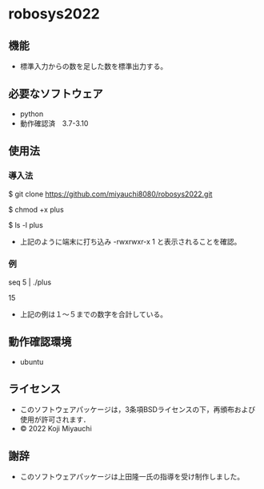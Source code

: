 # robosys2022
## 機能
* 標準入力からの数を足した数を標準出力する。

## 必要なソフトウェア
* python
* 動作確認済　3.7-3.10

## 使用法

### 導入法

$ git clone https://github.com/miyauchi8080/robosys2022.git

$ chmod +x plus

$ ls -l plus

* 上記のように端末に打ち込み -rwxrwxr-x 1 と表示されることを確認。

### 例　

seq 5 | ./plus

15

* 上記の例は１～５までの数字を合計している。

## 動作確認環境
* ubuntu

## ライセンス

* このソフトウェアパッケージは，3条項BSDライセンスの下，再頒布および使用が許可されます．
* © 2022 Koji Miyauchi

## 謝辞
* このソフトウェアパッケージは上田隆一氏の指導を受け制作しました。
